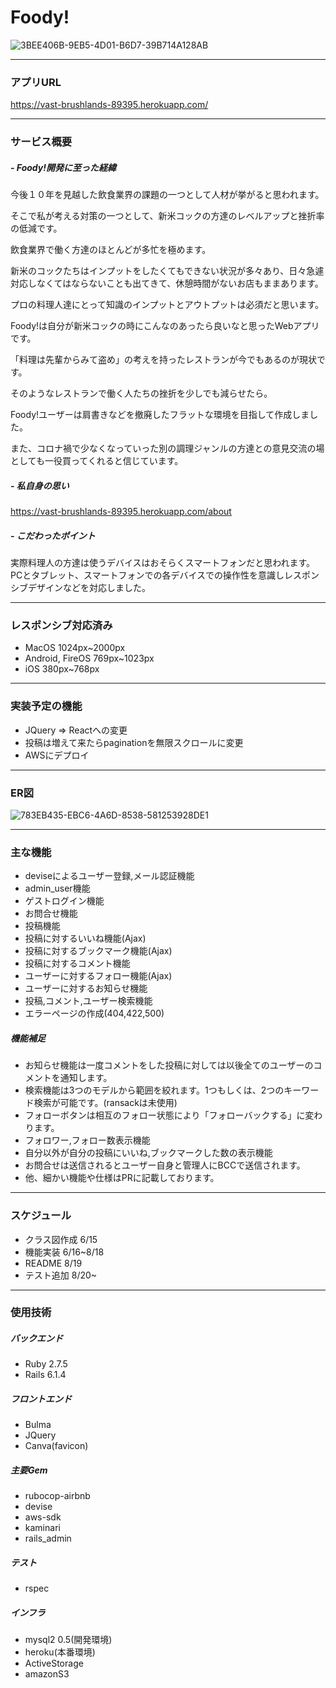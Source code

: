# Foody!

![3BEE406B-9EB5-4D01-B6D7-39B714A128AB](https://user-images.githubusercontent.com/100200496/185188262-914d6ddc-172d-4e99-8cf8-a9f06f089069.png)

---

### アプリURL
https://vast-brushlands-89395.herokuapp.com/

---

### サービス概要

##### - Foody!開発に至った経緯
今後１０年を見越した飲食業界の課題の一つとして人材が挙がると思われます。

そこで私が考える対策の一つとして、新米コックの方達のレベルアップと挫折率の低減です。

飲食業界で働く方達のほとんどが多忙を極めます。

新米のコックたちはインプットをしたくてもできない状況が多々あり、日々急遽対応しなくてはならないことも出てきて、休憩時間がないお店もままあります。

プロの料理人達にとって知識のインプットとアウトプットは必須だと思います。

Foody!は自分が新米コックの時にこんなのあったら良いなと思ったWebアプリです。

「料理は先輩からみて盗め」の考えを持ったレストランが今でもあるのが現状です。

そのようなレストランで働く人たちの挫折を少しでも減らせたら。

Foody!ユーザーは肩書きなどを撤廃したフラットな環境を目指して作成しました。

また、コロナ禍で少なくなっていった別の調理ジャンルの方達との意見交流の場としても一役買ってくれると信じています。

##### - 私自身の思い
https://vast-brushlands-89395.herokuapp.com/about

##### - こだわったポイント
実際料理人の方達は使うデバイスはおそらくスマートフォンだと思われます。
PCとタブレット、スマートフォンでの各デバイスでの操作性を意識しレスポンシブデザインなどを対応しました。

---

### レスポンシブ対応済み
* MacOS 1024px~2000px
* Android, FireOS  769px~1023px
* iOS  380px~768px

---

### 実装予定の機能
* JQuery => Reactへの変更
* 投稿は増えて来たらpaginationを無限スクロールに変更
* AWSにデプロイ

---

### ER図
![783EB435-EBC6-4A6D-8538-581253928DE1](https://user-images.githubusercontent.com/100200496/185433655-21e8bd51-8752-4de8-82ec-f443214aadd7.png)

---

### 主な機能
* deviseによるユーザー登録,メール認証機能
* admin_user機能
* ゲストログイン機能
* お問合せ機能
* 投稿機能
* 投稿に対するいいね機能(Ajax)
* 投稿に対するブックマーク機能(Ajax)
* 投稿に対するコメント機能
* ユーザーに対するフォロー機能(Ajax)
* ユーザーに対するお知らせ機能
* 投稿,コメント,ユーザー検索機能
* エラーページの作成(404,422,500)

##### 機能補足
* お知らせ機能は一度コメントをした投稿に対しては以後全てのユーザーのコメントを通知します。
* 検索機能は3つのモデルから範囲を絞れます。1つもしくは、2つのキーワード検索が可能です。(ransackは未使用)
* フォローボタンは相互のフォロー状態により「フォローバックする」に変わります。
* フォロワー,フォロー数表示機能
* 自分以外が自分の投稿にいいね,ブックマークした数の表示機能
* お問合せは送信されるとユーザー自身と管理人にBCCで送信されます。
* 他、細かい機能や仕様はPRに記載しております。

---

### スケジュール
* クラス図作成 6/15
* 機能実装 6/16~8/18
* README 8/19
* テスト追加 8/20~

---

### 使用技術
##### バックエンド
* Ruby 2.7.5
* Rails 6.1.4

##### フロントエンド
* Bulma
* JQuery
* Canva(favicon)

##### 主要Gem
* rubocop-airbnb
* devise
* aws-sdk
* kaminari
* rails_admin

##### テスト
* rspec

##### インフラ
* mysql2 0.5(開発環境)
* heroku(本番環境)
* ActiveStorage
* amazonS3
